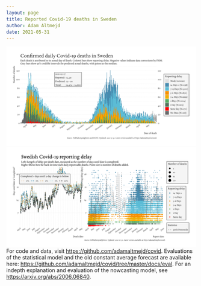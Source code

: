 ```yaml
---
layout: page
title: Reported Covid-19 deaths in Sweden
author: Adam Altmejd
date: 2021-05-31
---
```


![Graph of Swedish Covid-19 deaths with reporting delay.](deaths_lag_sweden_2021-05-31.png "Swedish Covid-19 deaths.")
![Graph of Swedish Covid-19 reporting delay in daily deaths.](lag_trend_sweden_2021-05-31.png "Trend in Swedish Covid-19 mortality reporting delay.")
For code and data, visit <https://github.com/adamaltmejd/covid>.
Evaluations of the statistical model and the old constant average forecast are available here: <https://github.com/adamaltmejd/covid/tree/master/docs/eval>.
For an indepth explanation and evaluation of the nowcasting model, see <https://arxiv.org/abs/2006.06840>.
